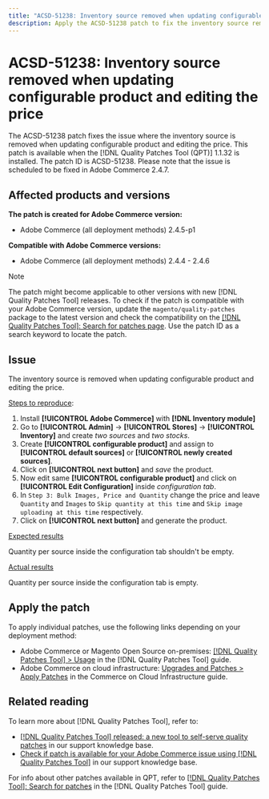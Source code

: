 ```yaml
---
title: "ACSD-51238: Inventory source removed when updating configurable product and editing the price"
description: Apply the ACSD-51238 patch to fix the inventory source removed when updating configurable product and editing the price.
---
```

# ACSD-51238: Inventory source removed when updating configurable product and editing the price

The ACSD-51238 patch fixes the issue where the inventory source is removed when updating configurable product and editing the price. This patch is available when the [!DNL Quality Patches Tool (QPT)] 1.1.32 is installed. The patch ID is ACSD-51238. Please note that the issue is scheduled to be fixed in Adobe Commerce 2.4.7.

## Affected products and versions

**The patch is created for Adobe Commerce version:**

* Adobe Commerce (all deployment methods) 2.4.5-p1

**Compatible with Adobe Commerce versions:**

* Adobe Commerce (all deployment methods) 2.4.4 - 2.4.6

>[!NOTE]
>
>The patch might become applicable to other versions with new [!DNL Quality Patches Tool] releases. To check if the patch is compatible with your Adobe Commerce version, update the `magento/quality-patches` package to the latest version and check the compatibility on the [[!DNL Quality Patches Tool]: Search for patches page](https://experienceleague.adobe.com/tools/commerce-quality-patches/index.html). Use the patch ID as a search keyword to locate the patch.

## Issue

The inventory source is removed when updating configurable product and editing the price.

<u>Steps to reproduce</u>:

1. Install **[!UICONTROL Adobe Commerce]** with **[!DNL Inventory module]**
1. Go to **[!UICONTROL Admin]** -> **[!UICONTROL Stores]** -> **[!UICONTROL Inventory]** and create *two sources* and *two stocks*.
1. Create **[!UICONTROL configurable product]** and assign to **[!UICONTROL default sources]** or **[!UICONTROL newly created sources]**.
1. Click on **[!UICONTROL next button]** and *save* the product.
1. Now edit same **[!UICONTROL configurable product]** and click on **[!UICONTROL Edit Configuration]** inside *configuration tab*.
1. In `Step 3: Bulk Images, Price and Quantity` change the price and leave `Quantity` and `Images` to `Skip quantity at this time` and `Skip image uploading at this time` respectively.
1. Click on **[!UICONTROL next button]** and generate the product.

<u>Expected results</u>

Quantity per source inside the configuration tab shouldn't be empty.

<u>Actual results</u>

Quantity per source inside the configuration tab is empty.

## Apply the patch

To apply individual patches, use the following links depending on your deployment method:

* Adobe Commerce or Magento Open Source on-premises: [[!DNL Quality Patches Tool] > Usage](https://experienceleague.adobe.com/docs/commerce-operations/tools/quality-patches-tool/usage.html) in the [!DNL Quality Patches Tool] guide.
* Adobe Commerce on cloud infrastructure: [Upgrades and Patches > Apply Patches](https://experienceleague.adobe.com/docs/commerce-cloud-service/user-guide/develop/upgrade/apply-patches.html) in the Commerce on Cloud Infrastructure guide.

## Related reading

To learn more about [!DNL Quality Patches Tool], refer to:

* [[!DNL Quality Patches Tool] released: a new tool to self-serve quality patches](/help/announcements/adobe-commerce-announcements/magento-quality-patches-released-new-tool-to-self-serve-quality-patches.md) in our support knowledge base.
* [Check if patch is available for your Adobe Commerce issue using [!DNL Quality Patches Tool]](/help/support-tools/patches-available-in-qpt-tool/check-patch-for-magento-issue-with-magento-quality-patches.md) in our support knowledge base.

For info about other patches available in QPT, refer to [[!DNL Quality Patches Tool]: Search for patches](https://experienceleague.adobe.com/tools/commerce-quality-patches/index.html) in the [!DNL Quality Patches Tool] guide.
